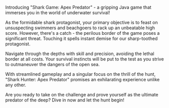 Introducing "Shark Game: Apex Predator" - a gripping Java game that immerses you in the world of underwater survival!

As the formidable shark protagonist, your primary objective is to feast on unsuspecting swimmers and beachgoers to rack up an unbeatable high score. However, there's a catch - the perilous border of the game poses a significant threat. Touching it spells instant demise for our sharp-toothed protagonist.

Navigate through the depths with skill and precision, avoiding the lethal border at all costs. Your survival instincts will be put to the test as you strive to outmaneuver the dangers of the open sea.

With streamlined gameplay and a singular focus on the thrill of the hunt, "Shark Hunter: Apex Predator" promises an exhilarating experience unlike any other.

Are you ready to take on the challenge and prove yourself as the ultimate predator of the deep? Dive in now and let the hunt begin!
